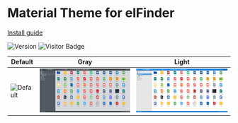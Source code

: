 # Material Theme for elFinder

[Install guide](https://github.com/Studio-42/elFinder/wiki/How-to-load-CSS-with-RequireJS%3F)

![Version](https://img.shields.io/badge/Version-2.1.14-blue.svg)
![Visitor Badge](https://visitor-badge.laobi.icu/badge?page_id=RobiNN1.elFinder-Material-Theme)

| Default                                     | Gray                                  | Light                                   |
|---------------------------------------------|---------------------------------------|-----------------------------------------|
| ![Default](.github/img/preview-default.png) | ![Gray](.github/img/preview-gray.png) | ![Light](.github/img/preview-light.png) |
